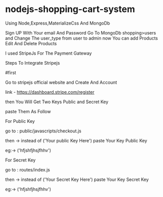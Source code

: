 # nodejs-shopping-cart-system

Using Node,Express,MaterializeCss And MongoDb

Sign UP With Your email And Password Go To MongoDb shopping>users 
and Change The user_type from user to  admin
now You can add Products Edit And Delete Products

I used StripeJs  For The Payment Gateway 

Steps To Integrate Stripejs 

#first 

Go to stripejs official website and Create And Account 

link - https://dashboard.stripe.com/register

then You Will Get Two Keys Public and Secret Key

paste Them As Follow

For Public Key 

go to : public/javascripts/checkout.js

then -> instead of ('Your public Key Here') paste Your Key Public Key 

eg:-> ('hfjshfjhsjfhhv')

For Secret Key

go to : routes/index.js

then -> instead of ('Your Secret Key Here') paste Your Key Secret Key 

eg:-> ('hfjshfjhsjfhhv')


